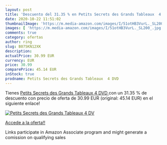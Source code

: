 ```yaml
---
layout: post
title: 'Descuento del 31.35 % en Petits Secrets des Grands Tableaux  4 DV'
date: 2020-10-22 11:51:02
thumbnailImage: 'https://m.media-amazon.com/images/I/51otHB3VurL._SL200_.jpg'
images: [ 'https://m.media-amazon.com/images/I/51otHB3VurL._SL200_.jpg' ]
comments: true
category: ofertas
author: ring
slug: B075KN12XK
description:
actualPrice: 30.99 EUR
currency: EUR
price: 30.99
comparePrice: 45.14 EUR
inStock: true
prodname: Petits Secrets des Grands Tableaux  4 DVD 
---
```


Tienes [Petits Secrets des Grands Tableaux  4 DVD ](https://www.amazon.fr/dp/B075KN12XK/?tag=tolees0d-21) con un 31.35 % de descuento con precio de oferta de 30.99 EUR (original: 45.14 EUR) en el siguiente enlace!

[![Petits Secrets des Grands Tableaux  4 DV](https://m.media-amazon.com/images/I/51otHB3VurL._SL200_.jpg)](https://www.amazon.fr/dp/B075KN12XK/?tag=tolees0d-21)

[Accede a la oferta!!](https://www.amazon.fr/dp/B075KN12XK/?tag=tolees0d-21)

Links participate in Amazon Associate program and might generate a comission on qualifying sales



